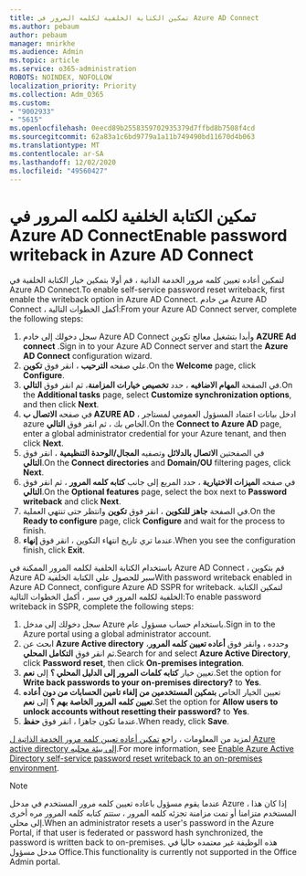 ```yaml
---
title: تمكين الكتابة الخلفية لكلمه المرور في Azure AD Connect
ms.author: pebaum
author: pebaum
manager: mnirkhe
ms.audience: Admin
ms.topic: article
ms.service: o365-administration
ROBOTS: NOINDEX, NOFOLLOW
localization_priority: Priority
ms.collection: Adm_O365
ms.custom:
- "9002933"
- "5615"
ms.openlocfilehash: 0eecd89b2558359702935379d7ffbd8b7508f4cd
ms.sourcegitcommit: 62a83a1c6bd9779a1a11b749490bd11670d4b063
ms.translationtype: MT
ms.contentlocale: ar-SA
ms.lasthandoff: 12/02/2020
ms.locfileid: "49560427"
---
```

# <a name="enable-password-writeback-in-azure-ad-connect"></a><span data-ttu-id="d8847-102">تمكين الكتابة الخلفية لكلمه المرور في Azure AD Connect</span><span class="sxs-lookup"><span data-stu-id="d8847-102">Enable password writeback in Azure AD Connect</span></span>

<span data-ttu-id="d8847-103">لتمكين أعاده تعيين كلمه مرور الخدمة الذاتية ، قم أولا بتمكين خيار الكتابة الخلفية في Azure AD Connect.</span><span class="sxs-lookup"><span data-stu-id="d8847-103">To enable self-service password reset writeback, first enable the writeback option in Azure AD Connect.</span></span> <span data-ttu-id="d8847-104">من خادم Azure AD Connect ، أكمل الخطوات التالية:</span><span class="sxs-lookup"><span data-stu-id="d8847-104">From your Azure AD Connect server, complete the following steps:</span></span>

1. <span data-ttu-id="d8847-105">سجل دخولك إلى خادم Azure AD Connect وأبدا بتشغيل معالج تكوين **AZURE Ad connect** .</span><span class="sxs-lookup"><span data-stu-id="d8847-105">Sign in to your Azure AD Connect server and start the **Azure AD Connect** configuration wizard.</span></span>
2. <span data-ttu-id="d8847-106">علي صفحه **الترحيب** ، انقر فوق **تكوين**.</span><span class="sxs-lookup"><span data-stu-id="d8847-106">On the **Welcome** page, click **Configure**.</span></span>
3. <span data-ttu-id="d8847-107">في الصفحة **المهام الاضافيه** ، حدد **تخصيص خيارات المزامنة**، ثم انقر فوق **التالي**.</span><span class="sxs-lookup"><span data-stu-id="d8847-107">On the **Additional tasks** page, select **Customize synchronization options**, and then click **Next**.</span></span>
4. <span data-ttu-id="d8847-108">في صفحه **الاتصال ب AZURE AD** ، ادخل بيانات اعتماد المسؤول العمومي لمستاجر azure الخاص بك ، ثم انقر فوق **التالي**.</span><span class="sxs-lookup"><span data-stu-id="d8847-108">On the **Connect to Azure AD** page, enter a global administrator credential for your Azure tenant, and then click **Next**.</span></span>
5. <span data-ttu-id="d8847-109">في الصفحتين **الاتصال بالدلائل** وتصفيه **المجال/الوحدة التنظيمية** ، انقر فوق **التالي**.</span><span class="sxs-lookup"><span data-stu-id="d8847-109">On the **Connect directories** and **Domain/OU** filtering pages, click **Next**.</span></span>
6. <span data-ttu-id="d8847-110">في صفحه **الميزات الاختيارية** ، حدد المربع إلى جانب **كتابه كلمه المرور** ، ثم انقر فوق **التالي**.</span><span class="sxs-lookup"><span data-stu-id="d8847-110">On the **Optional features** page, select the box next to **Password writeback** and click **Next**.</span></span>
7. <span data-ttu-id="d8847-111">في الصفحة **جاهز للتكوين** ، انقر فوق **تكوين** وانتظر حتى تنتهي العملية.</span><span class="sxs-lookup"><span data-stu-id="d8847-111">On the **Ready to configure** page, click **Configure** and wait for the process to finish.</span></span>
8. <span data-ttu-id="d8847-112">عندما تري تاريخ انتهاء التكوين ، انقر فوق **إنهاء**.</span><span class="sxs-lookup"><span data-stu-id="d8847-112">When you see the configuration finish, click **Exit**.</span></span>

<span data-ttu-id="d8847-113">باستخدام الكتابة الخلفية لكلمه المرور الممكنة في Azure AD Connect ، قم بتكوين Azure AD سبر للحصول علي الكتابة الخلفية</span><span class="sxs-lookup"><span data-stu-id="d8847-113">With password writeback enabled in Azure AD Connect, configure Azure AD SSPR for writeback.</span></span>  <span data-ttu-id="d8847-114">لتمكين الكتابة الخلفية لكلمه المرور في سبر ، أكمل الخطوات التالية:</span><span class="sxs-lookup"><span data-stu-id="d8847-114">To enable password writeback in SSPR, complete the following steps:</span></span>

1. <span data-ttu-id="d8847-115">سجل دخولك إلى مدخل Azure باستخدام حساب مسؤول عام.</span><span class="sxs-lookup"><span data-stu-id="d8847-115">Sign in to the Azure portal using a global administrator account.</span></span>
2. <span data-ttu-id="d8847-116">ابحث عن **Azure Active directory** وحدده ، وانقر فوق **أعاده تعيين كلمه المرور**، ثم انقر فوق **التكامل المحلي**.</span><span class="sxs-lookup"><span data-stu-id="d8847-116">Search for and select **Azure Active Directory**, click **Password reset**, then click **On-premises integration**.</span></span>
3. <span data-ttu-id="d8847-117">تعيين خيار **كتابه كلمات المرور إلى الدليل المحلي ؟** إلى **نعم**.</span><span class="sxs-lookup"><span data-stu-id="d8847-117">Set the option for **Write back passwords to your on-premises directory?** to **Yes**.</span></span>
4. <span data-ttu-id="d8847-118">تعيين الخيار الخاص **بتمكين المستخدمين من إلغاء تامين الحسابات من دون أعاده تعيين كلمه المرور الخاصة بهم ؟** إلى **نعم**.</span><span class="sxs-lookup"><span data-stu-id="d8847-118">Set the option for **Allow users to unlock accounts without resetting their password?** to **Yes**.</span></span>
5. <span data-ttu-id="d8847-119">عندما تكون جاهزا ، انقر فوق **حفظ**.</span><span class="sxs-lookup"><span data-stu-id="d8847-119">When ready, click **Save**.</span></span>

<span data-ttu-id="d8847-120">لمزيد من المعلومات ، راجع [تمكين أعاده تعيين كلمه مرور الخدمة الذاتية ل Azure active directory إلى بيئة محليه](https://docs.microsoft.com/azure/active-directory/authentication/tutorial-enable-sspr-writeback).</span><span class="sxs-lookup"><span data-stu-id="d8847-120">For more information, see [Enable Azure Active Directory self-service password reset writeback to an on-premises environment](https://docs.microsoft.com/azure/active-directory/authentication/tutorial-enable-sspr-writeback).</span></span>

> [!NOTE]
>  <span data-ttu-id="d8847-121">عندما يقوم مسؤول باعاده تعيين كلمه مرور المستخدم في مدخل Azure ، إذا كان هذا المستخدم متزامنا أو تمت مزامنة تجزئه كلمه المرور ، ستتم كتابه كلمه المرور مره أخرى إلى محلي.</span><span class="sxs-lookup"><span data-stu-id="d8847-121">When an administrator resets a user's password in the Azure Portal, if that user is federated or password hash synchronized, the password is written back to on-premises.</span></span> <span data-ttu-id="d8847-122">هذه الوظيفة غير معتمده حاليا في مدخل مسؤول Office.</span><span class="sxs-lookup"><span data-stu-id="d8847-122">This functionality is currently not supported in the Office Admin portal.</span></span>
